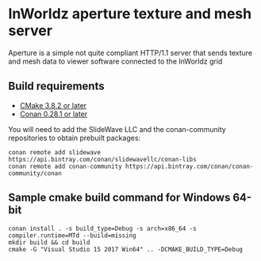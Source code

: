 # InWorldz aperture texture and mesh server

Aperture is a simple not quite compliant HTTP/1.1 server that sends texture and
mesh data to viewer software connected to the InWorldz grid

## Build requirements

- [CMake 3.8.2 or later](https://cmake.org/)
- [Conan 0.28.1 or later](https://www.conan.io/)

You will need to add the SlideWave LLC and the conan-community repositories to obtain prebuilt packages:

```dos
conan remote add slidewave https://api.bintray.com/conan/slidewavellc/conan-libs
conan remote add conan-community https://api.bintray.com/conan/conan-community/conan
```

## Sample cmake build command for Windows 64-bit

```dos
conan install . -s build_type=Debug -s arch=x86_64 -s compiler.runtime=MTd --build=missing
mkdir build && cd build
cmake -G "Visual Studio 15 2017 Win64" .. -DCMAKE_BUILD_TYPE=Debug
```
